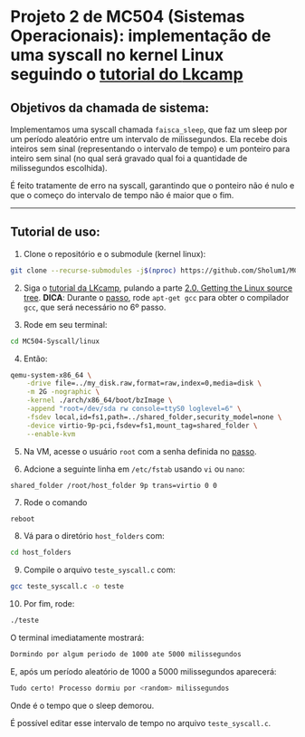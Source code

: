 # Projeto 2 de MC504 (Sistemas Operacionais): implementação de uma syscall no kernel Linux seguindo o [tutorial do **Lkcamp**](https://docs.lkcamp.dev/intro_tutorials/boot/)

## Objetivos da chamada de sistema:
Implementamos uma syscall chamada `faisca_sleep`, que faz um sleep por um período aleatório entre um intervalo de milissegundos.
Ela recebe dois inteiros sem sinal (representando o intervalo de tempo) e um ponteiro para inteiro sem sinal (no qual será gravado
qual foi a quantidade de milissegundos escolhida). 

É feito tratamente de erro na syscall, garantindo que o ponteiro não é nulo
e que o começo do intervalo de tempo não é maior que o fim.

---
## Tutorial de uso:
1. Clone o repositório e o submodule (kernel linux):
```bash
git clone --recurse-submodules -j$(nproc) https://github.com/Sholum1/MC504-Syscall
```

2. Siga o [tutorial da LKcamp](https://docs.lkcamp.dev/intro_tutorials/boot/), pulando a parte [2.0. Getting the Linux source tree](https://docs.lkcamp.dev/intro_tutorials/boot/#20-getting-the-linux-source-tree).
**DICA**: Durante o [passo](https://docs.lkcamp.dev/intro_tutorials/boot/#121-inside-the-new-system), rode `apt-get gcc` para obter o compilador `gcc`, que será necessário no 6º passo.

3. Rode em seu terminal:
```bash
cd MC504-Syscall/linux
```

4. Então:
```bash
qemu-system-x86_64 \
    -drive file=../my_disk.raw,format=raw,index=0,media=disk \
    -m 2G -nographic \
    -kernel ./arch/x86_64/boot/bzImage \
    -append "root=/dev/sda rw console=ttyS0 loglevel=6" \
    -fsdev local,id=fs1,path=../shared_folder,security_model=none \
    -device virtio-9p-pci,fsdev=fs1,mount_tag=shared_folder \
    --enable-kvm
```

5. Na VM, acesse o usuário `root` com a senha definida no [passo](https://docs.lkcamp.dev/intro_tutorials/boot/#121-inside-the-new-system).

6. Adcione a seguinte linha em `/etc/fstab` usando `vi` ou `nano`: 
```
shared_folder /root/host_folder 9p trans=virtio 0 0
```

7. Rode o comando
```bash
reboot
```
   
8. Vá para o diretório `host_folders` com:
```bash
cd host_folders
```

9. Compile o arquivo `teste_syscall.c` com:
```bash
gcc teste_syscall.c -o teste
```

10. Por fim, rode:
```bash
./teste
```

O terminal imediatamente mostrará:
```bash
Dormindo por algum periodo de 1000 ate 5000 milissegundos
```
E, após um período aleatório de 1000 a 5000 milissegundos aparecerá:
```bash
Tudo certo! Processo dormiu por <random> milissegundos
```

Onde <random> é o tempo que o sleep demorou.

É possível editar esse intervalo de tempo no arquivo `teste_syscall.c`.
